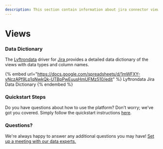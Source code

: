 ```yaml
---
description: This section contain information about jira connector views information
---
```


# Views

### Data Dictionary

The [Lyftrondata](https://www.lyftrondata.com/) driver for [Jira](https://www.lyftrondata.com/integration/business-analytics/jira//)[ ](https://www.lyftrondata.com/integration/jira/)provides a detailed data dictionary of the views with data types and column names.

{% embed url="https://docs.google.com/spreadsheets/d/1mWFXY-vNczAPf9Lp1qNwkQk-UTBpPwEuusHmUFMz510/edit" %}
Lyftrondata Jira Data Dictionary
{% endembed %}

### Quickstart Steps

Do you have questions about how to use the platform? Don't worry; we've got you covered. Simply follow the quickstart instructions [here](../README.md).

### Questions? <a href="#questions" id="questions"></a>

We're always happy to answer any additional questions you may have! [Set up a meeting with our data experts.](https://www.lyftrondata.com/book-a-meeting/)


